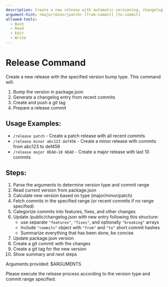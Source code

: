 ```yaml
---
description: Create a new release with automatic versioning, changelog updates, and git tagging
argument-hint: <major|minor|patch> [from-commit] [to-commit]
allowed-tools:
  - Bash
  - Read
  - Edit
  - Write
---
```


# Release Command

Create a new release with the specified version bump type. This command will:
1. Bump the version in package.json
2. Generate a changelog entry from recent commits
3. Create and push a git tag
4. Prepare a release commit

## Usage Examples:
- `/release patch` - Create a patch release with all recent commits
- `/release minor abc123 def456` - Create a minor release with commits from abc123 to def456
- `/release major HEAD~10 HEAD` - Create a major release with last 10 commits

## Steps:

1. Parse the arguments to determine version type and commit range
2. Read current version from package.json
3. Calculate new version based on type (major/minor/patch)
4. Fetch commits in the specified range (or recent commits if no range specified)
5. Categorize commits into features, fixes, and other changes
6. Update /public/changelog.json with new entry following this structure:
   - use separate `"features"`, `"fixes"`, and optionally `"breaking"` arrays
   - Include `"commits"` object with `"from"` and `"to"` short commit hashes
   - Summarize everything that has been done, be concise
7. Update package.json version
8. Create a git commit with the changes
9. Create a git tag for the new version
10. Show summary and next steps

Arguments provided: $ARGUMENTS

Please execute the release process according to the version type and commit range specified.